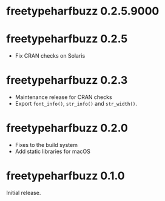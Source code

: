 
# freetypeharfbuzz 0.2.5.9000


# freetypeharfbuzz 0.2.5

* Fix CRAN checks on Solaris


# freetypeharfbuzz 0.2.3


* Maintenance release for CRAN checks
* Export `font_info()`, `str_info()` and `str_width()`.


# freetypeharfbuzz 0.2.0

* Fixes to the build system
* Add static libraries for macOS


# freetypeharfbuzz 0.1.0

Initial release.
